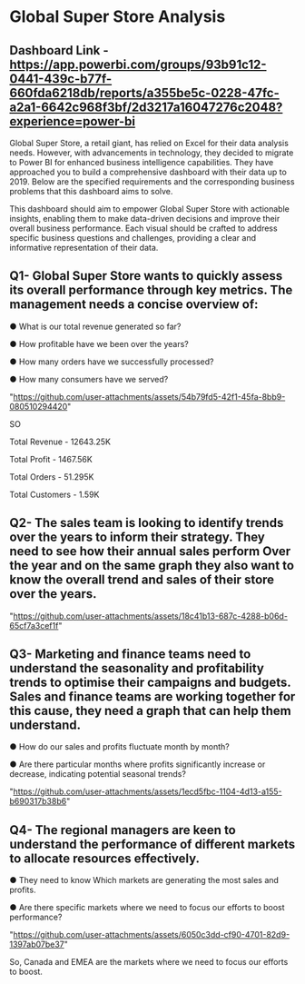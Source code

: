 # Global Super Store Analysis
## Dashboard Link - https://app.powerbi.com/groups/93b91c12-0441-439c-b77f-660fda6218db/reports/a355be5c-0228-47fc-a2a1-6642c968f3bf/2d3217a16047276c2048?experience=power-bi

Global Super Store, a retail giant, has relied on Excel for their data analysis needs. However, with advancements in technology, they decided to migrate to Power BI for enhanced business intelligence capabilities. They have approached you to build a comprehensive dashboard with their data up to 2019. Below are the specified requirements and the corresponding business problems that this dashboard aims to solve.

This dashboard should aim to empower Global Super Store with actionable insights, enabling them to make data-driven decisions and improve their overall business performance. Each visual should be crafted to address specific business questions and challenges, providing a clear and informative representation of their data.

## Q1-     Global Super Store wants to quickly assess its overall performance through key metrics. The management needs a concise overview of:
●	    What is our total revenue generated so far?

●	    How profitable have we been over the years?

●	    How many orders have we successfully processed?

●	    How many consumers have we served?

"https://github.com/user-attachments/assets/54b79fd5-42f1-45fa-8bb9-080510294420"

SO 

Total Revenue - 12643.25K

Total Profit - 1467.56K

Total Orders - 51.295K

Total Customers - 1.59K

## Q2-     The sales team is looking to identify trends over the years to inform their strategy. They need to see how their annual sales perform Over the year  and on the same graph they also want to know the overall trend and sales of their store over the years.

"https://github.com/user-attachments/assets/18c41b13-687c-4288-b06d-65cf7a3cef1f"


## Q3-    Marketing and finance teams need to understand the seasonality and profitability trends to optimise their campaigns and budgets. Sales and finance teams are working together for this cause, they need a graph that can help them understand.
●	   	How do our sales and profits fluctuate month by month? 

●	   	Are there particular months where profits significantly increase or decrease, indicating potential seasonal trends?

"https://github.com/user-attachments/assets/1ecd5fbc-1104-4d13-a155-b690317b38b6"


## Q4-     The regional managers are keen to understand the performance of different markets to allocate resources effectively.
●	     They need to know Which markets are generating the most sales and profits.

●	     Are there specific markets where we need to focus our efforts to boost performance?

"https://github.com/user-attachments/assets/6050c3dd-cf90-4701-82d9-1397ab07be37"

So, Canada and EMEA are the markets where we need to focus our efforts to boost.
